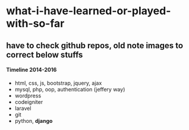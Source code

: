 # what-i-have-learned-or-played-with-so-far
## have to check github repos, old note images to correct below stuffs
#### Timeline 2014-2016
- html, css, js, bootstrap, jquery, ajax
- mysql, php, oop, authentication (jeffery way)
- wordpress
- codeigniter
- laravel
- git
- python, **django**
